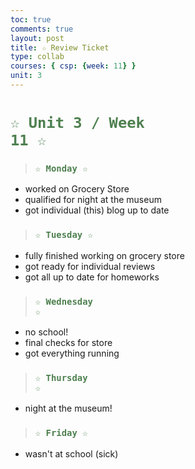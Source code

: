```yaml
---
toc: true
comments: true
layout: post
title: ☆ Review Ticket
type: collab
courses: { csp: {week: 11} }
unit: 3
---
```


# <code style="color: #4e804f">☆ Unit 3 / Week 11 ☆</code>

> ### <code style="color:#4e804f;">☆ Monday ☆</code>
- worked on Grocery Store
- qualified for night at the museum
- got individual (this) blog up to date

> ### <code style="color:#4e804f;">☆ Tuesday ☆</code>
- fully finished working on grocery store
- got ready for individual reviews
- got all up to date for homeworks

> ### <code style="color:#4e804f;">☆ Wednesday ☆</code>
- no school!
- final checks for store
- got everything running

> ### <code style="color:#4e804f;">☆ Thursday ☆</code>
- night at the museum!

> ### <code style="color:#4e804f;">☆ Friday ☆</code>
-  wasn't at school (sick)